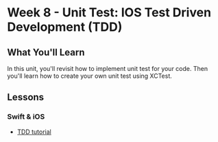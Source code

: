 # Week 8 - Unit Test: IOS Test Driven Development (TDD)

## What You'll Learn
In this unit, you'll revisit how to implement unit test for your code. Then you'll learn how to create your own unit test using XCTest.

## Lessons
### Swift & iOS
- [TDD tutorial](https://drive.google.com/drive/folders/1vZdj8zwxiHXgOCmhNqvS0F499FXmLHHt?usp=sharing)
